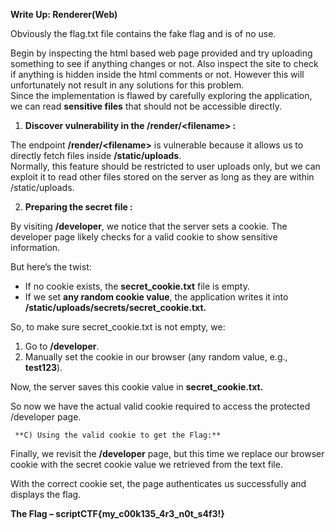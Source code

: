 **Write Up: Renderer(Web)**

Obviously the flag.txt file contains the fake flag and is of no use. 

Begin by inspecting the html based web page provided and try uploading  something to see if anything changes or not. Also inspect the site to check if anything is hidden inside the html comments or not. However this will unfortunately not result in any solutions for this problem.   
Since the implementation is flawed by carefully exploring the application, we can read **sensitive files** that should not be accessible directly.

1) **Discover vulnerability in the /render/\<filename\> :**

The endpoint **/render/\<filename\>** is vulnerable because it allows us to directly fetch files inside **/static/uploads**.  
Normally, this feature should be restricted to user uploads only, but we can exploit it to read other files stored on the server as long as they are within /static/uploads.

2) **Preparing the secret file :** 

By visiting **/developer**, we notice that the server sets a cookie. The developer page likely checks for a valid cookie to show sensitive information.

But here’s the twist:

* If no cookie exists, the **secret\_cookie.txt** file is empty.  
* If we set **any random cookie value**, the application writes it into **/static/uploads/secrets/secret\_cookie.txt.**

So, to make sure secret\_cookie.txt is not empty, we:

1. Go to **/developer**.  
2. Manually set the cookie in our browser (any random value, e.g., **test123**).

Now, the server saves this cookie value in **secret\_cookie.txt.** 

So now we have the actual valid cookie required to access the  protected /developer page. 

     **C) Using the valid cookie to get the Flag:**

Finally, we revisit the **/developer** page, but this time we replace our browser cookie with the secret cookie value we retrieved from the text file.

With the correct cookie set, the page authenticates us successfully and displays the flag.

**The Flag – scriptCTF{my\_c00k135\_4r3\_n0t\_s4f3\!}**
